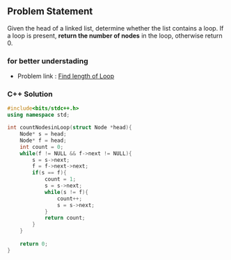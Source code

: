 ## Problem Statement

Given the head of a linked list, determine whether the list contains a loop. If a loop is present, **return the number of nodes** in the loop, otherwise return 0.

### for better understading
- Problem link : [Find length of Loop](https://www.geeksforgeeks.org/problems/find-length-of-loop/1?page=1&category=Linked%20List&status=solved&sortBy=difficulty)

### C++ Solution

```cpp
#include<bits/stdc++.h>
using namespace std;

int countNodesinLoop(struct Node *head){
    Node* s = head;
    Node* f = head;
    int count = 0;
    while(f != NULL && f->next != NULL){
        s = s->next;
        f = f->next->next;
        if(s == f){
            count = 1;
            s = s->next;
            while(s != f){
                count++;
                s = s->next;
            }
            return count;
        }
    }
    
    return 0;
}
```